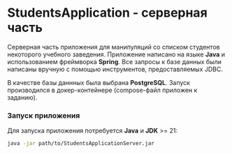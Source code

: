 # StudentsApplication - серверная часть

Серверная часть приложения для манипуляций со списком студентов некоторого учебного заведения. Приложение написано на языке **Java** и использованием фреймворка **Spring**. Все запросы к базе данных были написаны вручную с помощью инструментов, предоставляемых JDBC.

В качестве базы даннных была выбрана **PostgreSQL**. Запуск производился в докер-контейнере (compose-файл приложен к заданию).

### Запуск приложения
Для запуска приложения потребуется **Java** и **JDK** >= 21:

```bash
java -jar path/to/StudentsApplicationServer.jar
```